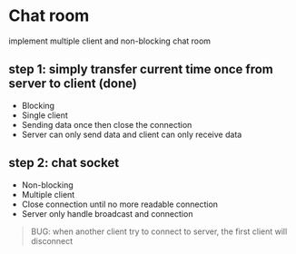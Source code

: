 # Chat room
implement multiple client and non-blocking chat room

## step 1: simply transfer current time once from server to client (done)
* Blocking
* Single client
* Sending data once then close the connection
* Server can only send data and client can only receive data

## step 2: chat socket
* Non-blocking
* Multiple client
* Close connection until no more readable connection
* Server only handle broadcast and connection
> BUG: when another client try to connect to server, the first client will disconnect
